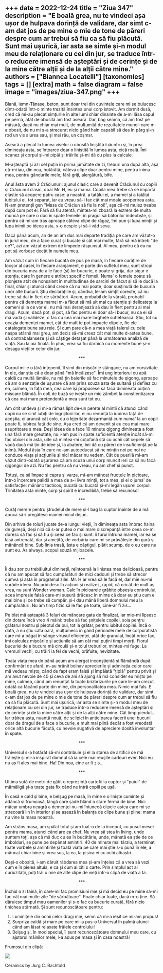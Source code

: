 
+++
date = 2022-12-24
title = "Ziua 347"
description = "E boală grea, nu te vindeci așa ușor de hulpava dorință de validare, dar simt c-am dat jos de pe mine o mie de tone de păreri despre cum ar trebui să fiu ca să fiu plăcută. Sunt mai ușurică, iar asta se simte și-n modul meu de relaționare cu cei din jur, se traduce într-o reducere imensă de așteptări și de cerințe și de la mine către alții și de la alții către mine."
authors = ["Biannca Locatelli"]
[taxonomies]
tags = []
[extra]
math = false
diagram = false
image = "images/ziua-347.png"
+++
---

Blană, lemn-Tănase, beton, sunt doar trei din cuvintele care mi se bulucesc dintr-odată într-o minte trezită înaintea unui corp istovit. Am dormit dusă, cred că mi-au plecat simțurile în alte lumi chiar dinainte de a-mi lăsa capul pe pernă, atât de obosită am fost aseară. Dar, bag seama, că am fost pe măsură, dacă nu chiar mai mult, de mulțumită de rezultatele muncii care m-a obosit, de nu mi s-a strecurat nicio gând hain capabil să dea în pârg și-n rod un vis aiurea sau, și mai rău, un coșmar.

Aseară a plecat în lumea viselor o obosită liniștită înăuntru și, în prea dimineața asta, se întoarce doar o liniștită în lumea asta, cică reală. Îmi scanez și corpul și-mi pipăi și trăirile și-mi dă cu plus la calcule.

M-așteaptă și azi cel puțin în prima jumătate de zi, treburi una după alta, așa că-mi iau, din nou, hotărâtă, câteva clipe doar pentru mine, pentru inima mea, pentru gândurile mele, fără griji, alergătură, bife.

Anul ăsta avem 2 Crăciunuri: ajunul clasic care a devenit Crăciunul cu copiii și Crăciunul clasic, doar Mr. H, eu și mama. Copila mea trebe să se împartă elastic să acopere patru case: a noastră, a tatălui ei, a mamei și a tatălui iubitului ei, tot separat, iar eu vreau să-i fac cât mai moale acoperirea asta. N-am pretenții gen "Masa de Crăciun să fie la noi!", așa că-mi mulez treaba după cum pot ei. Fără să fiu atentă, mintea-mi zboară la extrem de multa muncă pe care o duc în spate femeile, în pragul sărbătorilor îndeobște, și pentru că mi-am tras aproape câteva clipe de răgaz, îmi pun și lupa minții și lupa inimii pe ideea asta, s-o despic și să-i văd seva.

Dacă până acum, an de an am dus mai departe tradiția pe care am văzut-o în jurul meu, de a face curat și bucate și cât mai multe, fără să mă întreb "de ce?", azi am văzut extrem de limpede răspunsul. Al meu, pentru că eu nu pot să vorbesc decât în numele meu.

Am văzut cum în fiecare bucată de pus pe masă, în fiecare curățire de locșor al casei, în fiecare aranjament, e parte din sufletul meu, sunt stropi din bucuria mea de a le face (și) lor bucurie, e poate și grija, dar sigur e atenția, care în genere e atribut specific femeii. Numa' o femeie poate să plonjeze atât de nonșalant în multitudinea de sarcini de făcut și să le ducă la final, chiar și atunci când crede că nu mai poate, doar susținută de bucuria unor alte bucurii. Știu declarațiile și, cândva, le-am simțit corecte, că nu trebe să dai în fiert de sărbători. Acum, probabil de la vârstă, probabil pentru că demența mamei m-a făcut să mă uit mai cu atenție și delicatețe la oameni și la ce vor ei, nu mă mai deranjează să dau în fiert pentru ai mei dragi. Acum, dacă pot, și pot, să fac pentru ei doar să-i bucur, nu ca ei să mă vadă și valideze, o fac cu cea mai mare larghețe sufletească. Știu, tot cu ocazia demenței mamei, cât de mult te pot impacte clipele, fie ele catalogate bune sau rele. Și cum pare că-n a mea viață talerul cu cele nașpa atârnă mai greu, am decis să-mi creez cât mai multe d-astea bune, să contrabalanseze și să câștige detașat până la următoarea analiză de viață. Sau la aia finală. În plus, vrea să fiu darnică cu momente bune și-n desaga vieților celor din jur.

<p style="text-align: center;">***</p>

Corpul mi-e o țâră înțepenit, îl simt din mișcările stângace, nu am cursivitate în ele, dar știu că e doar până "mă încălzesc". Îmi ung interiorul cu apă caldă cu multă lămâie, nu mă țin baierile să fac minutele de qigong, aproape că am o senzație de ușurare că am prins scuza asta de sultană și defilez cu ea, culmea, în fața mea, cea care își propusese să facă dimineața puțină mișcare blândă. În colț de buză se ivește un mic zâmbet la conștientizarea că cea mai mare pretendentă a mea sunt tot eu.

Am citit undeva și mi-a rămas lipit de-un perete al minții că atunci când copii nu se simt iubiți de îngrijitorii lor, ei nu renunță la iubirea față de aceștia, ci aruncă cât colo, cu o lejeritate dezarmantă cum numa' la un copil poate fi, iubirea față de sine. Așa cred că am devenit și eu cea mai mare asupritoare a mea. Deși ideea de a face 10 minute qigong dimineața a fost una fără mare greutate, nu i-am pus în spate suficientă atenție încât să-mi fac obicei din asta, uite că mintea-mi coțofană stă cu ochii cât cepele să vadă dacă mă țin de idee și, la abatere, îmi dă cu păreri de insuficiență pe la inimă. Modul ăsta în care ne-am autoeducat să ne mințin noi pe noi ne conduce viața și acțiunile și nici măcar nu vedem. Cât de puerilă mi-am văzut dintr-odată ușurarea că am scuza unui corp muncit ieri ca să nu facă qigongul de azi. Nu fac pentru că nu vreau, nu am chef și punct.

Totuși, ca să împac și capra și varza, mi-am mâncat fructele în picioare, într-o încercare palidă a mea de a-i livra minții, tot a mea, și ei o juma' de satisfacție: mănânc tacticos, bucată cu bucată și-mi legăn ușurel corpul. Trinitatea asta minte, corp și spirit e incredibilă, trebe să recunosc!

<p style="text-align: center;">***</p>

Curăț merele pentru ștrudelul de mere și-l bag la cuptor înainte de a mă apuca să-i pregătesc mamei micul dejun.

Din arhiva de roluri jucate de-a lungul vieții, în dimineața asta îmbrac haina de gureșă, deși nici că s-ar putea o mai mare discrepanță între ceea ce-mi doresc să fac și să fiu și ceea ce fac și sunt: îi turui întruna mamei, iar ea se lasă antrenată, dar și amețită, de vorbăria care mi se prăvălește din gură și mănâncă bine. Sub linia trasă, ăsta e câștigul, plătit scump, de o eu care nu sunt eu. As always, scopul scuză mijloacele.

<p style="text-align: center;">***</p>

Îi dau zor cu trebăluitul dimineții, reîntoarsă la liniștea mea delicioasă, pentru că nu am apucat să fac cumpărături de mici cadouri și trebe să strecor cumva și asta în programul zilei. Mr. H ar vrea să le facă el, dar mie nu-mi surâde ideea. Nu prididesc în acțiuni și realizez, rapid, că oricât de mult aș vrea, nu sunt Wonder woman. Calc în picioarele grăbite obsesia controlului, acea impresie falsă care-mi susură drăcesc în minte că doar eu știu cum e mai bine și ce trebe să cumpăr, și-i dau mână liberă domnului meu la cumpărături. Nu am timp fizic să le fac pe toate, cine-ar fi zis…

Pe blat mă așteaptă 3 feluri de mâncare gata de finalizat, iar mie-mi lipsesc din dotare încă vreo 4 mâini: trebe să fac șnițelele copilei, soia pentru grătarul nostru și pieptul de pui, tot la grătar, pentru iubitul copilei. Încă o dată, a nu știu câta oară, mulțumesc în gând perioadei mele de corporatistă care mi-a băgat în sânge virusul eficienței, atât de granulat, încât orice fac, îmi calculez mișcările și acțiunile să am cât mai puțini timpi morți. Fiorul bucuriei de a bucura mă circulă și-n toiul treburilor, mintea-mi fuge. La vremuri vechi, cu trăiri la fel de vechi, prăfuite, nevizitate.

Toata viața mea de până acum am alergat inconștientă și flămândă după confirmări de afară, m-au hrănit bolnav aprecierile și admirația celor care mă vedeau mișto, când de fapt eram falsă și împăiată "țiplă" pentru privit și am avut nevoie de 40 și ceva de ani să ajung să mă consider eu mișto pe mine, culmea, când am renunțat la toate brizbrizurile pe care le-am crezut odată ca făcând parte din mine, din personalitatea mea. Nimic mai fals. E boală grea, nu te vindeci așa ușor de hulpava dorință de validare, dar simt c-am dat jos de pe mine o mie de tone de păreri despre cum ar trebui să fiu ca să fiu plăcută. Sunt mai ușurică, iar asta se simte și-n modul meu de relaționare cu cei din jur, se traduce într-o reducere imensă de așteptări și de cerințe și de la mine către alții și de la alții către mine. Cât timp pierdut… Iar trăirea asta, nuanță nouă, de sclipici în anticiparea facerii unei bucurii doar de dragul de a face o bucurie, e mult mai plină decât a fost vreodată orice altă bucurie făcută, cu nevoie sugativă de apreciere dosită involuntar în spate.

<p style="text-align: center;">***</p>

Universul s-a hotărât să-mi contribuie și el la starea de artificii ce mă trăiește și mi-a inspirat domnul să ia cele mai reușite cadouri ever. Nici eu nu aș fi ales mai bine. Ha! Din nou, cine ar fi zis…

<p style="text-align: center;">***</p>

Ultima sută de metri de gătit o reprezintă cartofii la cuptor și "puiul" de mămăligă și-s toate gata fix când ne intră copiii pe ușă.

În casă e cald și bine, e belșug pe masă, în mine e o liniște cuminte și adâncă și frumoasă, lângă care șade blând o stare fermă de bine. Nici măcar umbra neagră a demenței nu-mi întunecă clipele astea care mi se strecoară lin în interior și se așează în balanța de clipe bune și pline: mama nu vine la masa noastră.

Am strâns masa, am spălat totul și am luat-o de la început, cu pusul mesei pentru mama, atunci când are ea chef. Nu vrea să stea în living, unde suntem toți, așa că mă duc cu ea în bucătărie, unde, mânată ea știe de ce imbolduri, se pune pe depănat amintiri. 40 de minute mai târziu, a terminat toate vorbele și amintirile și toată viața pe care mai știe s-o pună în ele, a mâncat chiar bine și vrea sus, la ea, la pisica ei cu ochi albaștri.

Deși-s obosită, i-am dăruit răbdarea mea și-am înțeles că a vrea să vezi cum e în pielea altuia, e ca și cum ai citi o carte. Prin simplul act al curiozității, poți trăi o mie de alte clipe de vieți într-o clipă de viață a ta.

<p style="text-align: center;">***</p>

Închid o zi faină, în care-mi fac promisiuni mie și mă decid eu pe mine să-mi fac cât mai multe zile "de sărbătoare". Poate chiar toate, dacă m-o ține. Să dăruiesc timpul meu oamenilor și s-o fac cu bucurie curată, fără nicio tinichea atârnată. Și sunt recunoscătoare pentru:
1. Luminițele din ochii celor dragi mie, semn că mi-a ieșit ce mi-am propus!
2. Surpriza caldă și mare pe care mi-a pus-o Universul în palmă atunci când am lăsat relaxate frâiele controlului!
3. Belșug și, în mod special, îi sunt recunoscătoare domnului meu care, cu ajutorul mâinilor mele, l-a adus pe masa și în casa noastră!

Frumosul din clipă:

<div class="flex justify-center">
  <img src="images/images/347-1.jpeg" />
</div>

Ceramics by Jurg C. Bachtold
